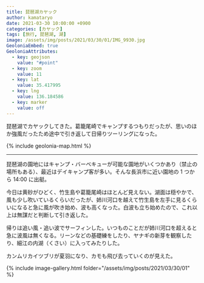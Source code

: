 ```yaml
---
title: 琵琶湖カヤック
author: kamataryo
date: 2021-03-30 10:00:00 +0900
categories: [カヤック]
tags: [旅行, 琵琶湖, 湖]
image: /assets/img/posts/2021/03/30/01/IMG_9930.jpg
GeoloniaEmbed: true
GeoloniaAttributes:
  - key: geojson
    value: "#point"
  - key: zoom
    value: 11
  - key: lat
    value: 35.417995
  - key: lng
    value: 136.184586
  - key: marker
    value: off
---
```


<script id="point" type="json">
{
  "type": "FeatureCollection",
  "features": [
    {
      "properties": { "title": "葛籠尾崎(つづらおさき)" },
      "geometry": {
        "type": "point",
        "coordinates": [136.146998, 35.446040]
      }
    },
    {
      "properties": { "title": "竹生島" },
      "geometry": {
        "type": "point",
        "coordinates": [136.143394, 35.422367]
      }
    },
    {
      "properties": { "title": "姉川河口" },
      "geometry": {
        "type": "point",
        "coordinates": [136.215792, 35.388263]
      }
    },
    {
      "properties": { "title": "細江内湖" },
      "geometry": {
        "type": "point",
        "coordinates": [136.242651, 35.387596]
      }
    }
  ]
}
</script>

琵琶湖でカヤックしてきた。葛籠尾崎でキャンプするつもりだったが、思いのほか強風だったため途中で引き返して日帰りツーリングになった。

{% include geolonia-map.html %}

---

琵琶湖の園地にはキャンプ・バーベキューが可能な園地がいくつかあり（禁止の場所もある）、最近はデイキャンプ客が多い。そんな長浜市に近い園地の 1 つから 14:00 に出艇。

今日は黄砂がひどく、竹生島や葛籠尾崎はほとんど見えない。湖面は穏やかで、風も少し吹いているくらいだったが、姉川河口を越えて竹生島を左手に見るくらいになると急に風が吹き始め、波も高くなった。白波も立ち始めたので、これ以上は無謀だと判断して引き返した。

帰りは追い風・追い波でサーフィンした。いつものことだが姉川河口を超えると急に波風は無くなる。リーンなどの基礎練をしたり、ヤナギの新芽を観察したり、細江の内湖（くさい）に入ってみたりした。

カンムリカイツブリが夏羽になり、カモも飛び去っていくのが見えた。

{% include image-gallery.html folder="/assets/img/posts/2021/03/30/01" %}
